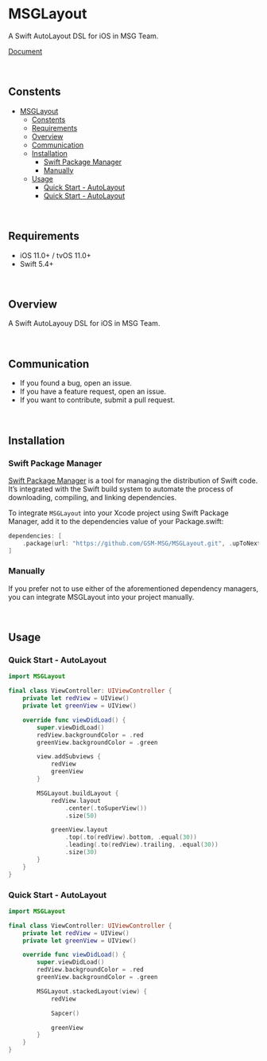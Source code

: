 # MSGLayout

A Swift AutoLayout DSL for iOS in MSG Team.

[Document](https://gsm-msg.github.io/MSGLayout/documentation/msglayout/)

<br>

## Constents
- [MSGLayout](#msglayout)
  - [Constents](#constents)
  - [Requirements](#requirements)
  - [Overview](#overview)
  - [Communication](#communication)
  - [Installation](#installation)
    - [Swift Package Manager](#swift-package-manager)
    - [Manually](#manually)
  - [Usage](#usage)
    - [Quick Start - AutoLayout](#quick-start---autolayout)
    - [Quick Start - AutoLayout](#quick-start---autolayout-1)

<br>

## Requirements
- iOS 11.0+ / tvOS 11.0+
- Swift 5.4+

<br>

## Overview
A Swift AutoLayouy DSL for iOS in MSG Team.


<br>

## Communication

- If you found a bug, open an issue.
- If you have a feature request, open an issue.
 - If you want to contribute, submit a pull request.


<br>

## Installation

### Swift Package Manager
[Swift Package Manager](https://www.swift.org/package-manager/) is a tool for managing the distribution of Swift code. It’s integrated with the Swift build system to automate the process of downloading, compiling, and linking dependencies.

To integrate `MSGLayout` into your Xcode project using Swift Package Manager, add it to the dependencies value of your Package.swift:

```swift
dependencies: [
    .package(url: "https://github.com/GSM-MSG/MSGLayout.git", .upToNextMajor(from: "1.0.2"))
]
```

### Manually
If you prefer not to use either of the aforementioned dependency managers, you can integrate MSGLayout into your project manually.

<br>

## Usage

### Quick Start - AutoLayout
```swift
import MSGLayout

final class ViewController: UIViewController {
    private let redView = UIView()
    private let greenView = UIView()

    override func viewDidLoad() {
        super.viewDidLoad()
        redView.backgroundColor = .red
        greenView.backgroundColor = .green

        view.addSubviews {
            redView
            greenView
        }

        MSGLayout.buildLayout {
            redView.layout
                .center(.toSuperView())
                .size(50)

            greenView.layout
                .top(.to(redView).bottom, .equal(30))
                .leading(.to(redView).trailing, .equal(30))
                .size(30)
        }
    }
}
```

### Quick Start - AutoLayout
```swift
import MSGLayout

final class ViewController: UIViewController {
    private let redView = UIView()
    private let greenView = UIView()

    override func viewDidLoad() {
        super.viewDidLoad()
        redView.backgroundColor = .red
        greenView.backgroundColor = .green

        MSGLayout.stackedLayout(view) {
            redView

            Sapcer()

            greenView
        }
    }
}
```